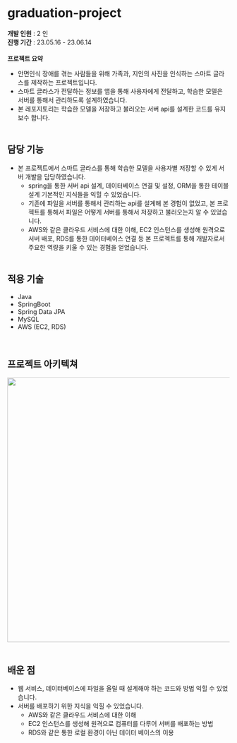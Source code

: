 # graduation-project
**개발 인원** : 2 인 <br>
**진행 기간** : 23.05.16 - 23.06.14 <br>
<br>
**프로젝트 요약** 
- 안면인식 장애를 겪는 사람들을 위해 가족과, 지인의 사진을 인식하는 스마트 글라스를 제작하는 프로젝트입니다.<br>
- 스마트 글라스가 전달하는 정보를 앱을 통해 사용자에게 전달하고, 학습한 모델은 서버를 통해서 관리하도록 설계하였습니다.
- 본 레포지토리는 학습한 모델을 저장하고 불러오는 서버 api를 설계한 코드를 유지보수 합니다.
<br><br>

## 담당 기능
- 본 프로젝트에서 스마트 글라스를 통해 학습한 모델을 사용자별 저장할 수 있게 서버 개발을 담당하였습니다.
    - spring을 통한 서버 api 설계, 데이터베이스 연결 및 설정, ORM을 통한 테이블 설계 기본적인 지식들을 익힐 수 있었습니다.
    - 기존에 파일을 서버를 통해서 관리하는 api를 설계해 본 경험이 없었고, 본 프로젝트를 통해서 파일은 어떻게 서버를 통해서 저장하고 불러오는지 알 수 있었습니다.
    - AWS와 같은 클라우드 서비스에 대한 이해, EC2 인스턴스를 생성해 원격으로 서버 배포, RDS를 통한 데이터베이스 연결 등 본 프로젝트를 통해 개발자로서 주요한 역량을 키울 수 있는 경험을 얻었습니다.
<br><br>

## 적용 기술
- Java <br>
- SpringBoot <br>
- Spring Data JPA <br>
- MySQL <br>
- AWS (EC2, RDS)
<br>

## 프로젝트 아키텍쳐
<img src="https://github.com/Jiggy97/graduation-project/assets/79949843/33f94b0b-992d-4584-a02a-dad96169f6d6" width="800" height="600">
<br><br>

## 배운 점

- 웹 서비스, 데이터베이스에 파일을 올릴 때 설계해야 하는 코드와 방법 익힐 수 있었습니다.
- 서버를 배포하기 위한 지식을 익힐 수 있었습니다.
    - AWS와 같은 클라우드 서비스에 대한 이해
    - EC2 인스턴스를 생성해 원격으로 컴퓨터를 다루어 서버를 배포하는 방법
    - RDS와 같은 통한 로컬 환경이 아닌 데이터 베이스의 이용
